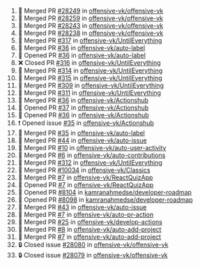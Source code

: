 <!--START_SECTION:activity-->
1. 🎉 Merged PR [#28249](https://github.com/offensive-vk/offensive-vk/pull/28249) in [offensive-vk/offensive-vk](https://github.com/offensive-vk/offensive-vk)
2. 🎉 Merged PR [#28259](https://github.com/offensive-vk/offensive-vk/pull/28259) in [offensive-vk/offensive-vk](https://github.com/offensive-vk/offensive-vk)
3. 🎉 Merged PR [#28243](https://github.com/offensive-vk/offensive-vk/pull/28243) in [offensive-vk/offensive-vk](https://github.com/offensive-vk/offensive-vk)
4. 🎉 Merged PR [#28238](https://github.com/offensive-vk/offensive-vk/pull/28238) in [offensive-vk/offensive-vk](https://github.com/offensive-vk/offensive-vk)
5. 🎉 Merged PR [#317](https://github.com/offensive-vk/UntilEverything/pull/317) in [offensive-vk/UntilEverything](https://github.com/offensive-vk/UntilEverything)
6. 🎉 Merged PR [#36](https://github.com/offensive-vk/auto-label/pull/36) in [offensive-vk/auto-label](https://github.com/offensive-vk/auto-label)
7. 💪 Opened PR [#36](https://github.com/offensive-vk/auto-label/pull/36) in [offensive-vk/auto-label](https://github.com/offensive-vk/auto-label)
8. ❌ Closed PR [#316](https://github.com/offensive-vk/UntilEverything/pull/316) in [offensive-vk/UntilEverything](https://github.com/offensive-vk/UntilEverything)
9. 🎉 Merged PR [#314](https://github.com/offensive-vk/UntilEverything/pull/314) in [offensive-vk/UntilEverything](https://github.com/offensive-vk/UntilEverything)
10. 🎉 Merged PR [#315](https://github.com/offensive-vk/UntilEverything/pull/315) in [offensive-vk/UntilEverything](https://github.com/offensive-vk/UntilEverything)
11. 🎉 Merged PR [#309](https://github.com/offensive-vk/UntilEverything/pull/309) in [offensive-vk/UntilEverything](https://github.com/offensive-vk/UntilEverything)
12. 🎉 Merged PR [#311](https://github.com/offensive-vk/UntilEverything/pull/311) in [offensive-vk/UntilEverything](https://github.com/offensive-vk/UntilEverything)
13. 🎉 Merged PR [#36](https://github.com/offensive-vk/Actionshub/pull/36) in [offensive-vk/Actionshub](https://github.com/offensive-vk/Actionshub)
14. 💪 Opened PR [#37](https://github.com/offensive-vk/Actionshub/pull/37) in [offensive-vk/Actionshub](https://github.com/offensive-vk/Actionshub)
15. 💪 Opened PR [#36](https://github.com/offensive-vk/Actionshub/pull/36) in [offensive-vk/Actionshub](https://github.com/offensive-vk/Actionshub)
16. ❗ Opened issue [#35](https://github.com/offensive-vk/Actionshub/issues/35) in [offensive-vk/Actionshub](https://github.com/offensive-vk/Actionshub)
17. 🎉 Merged PR [#35](https://github.com/offensive-vk/auto-label/pull/35) in [offensive-vk/auto-label](https://github.com/offensive-vk/auto-label)
18. 🎉 Merged PR [#44](https://github.com/offensive-vk/auto-issue/pull/44) in [offensive-vk/auto-issue](https://github.com/offensive-vk/auto-issue)
19. 🎉 Merged PR [#10](https://github.com/offensive-vk/auto-user-activity/pull/10) in [offensive-vk/auto-user-activity](https://github.com/offensive-vk/auto-user-activity)
20. 🎉 Merged PR [#6](https://github.com/offensive-vk/auto-contributions/pull/6) in [offensive-vk/auto-contributions](https://github.com/offensive-vk/auto-contributions)
21. 🎉 Merged PR [#312](https://github.com/offensive-vk/UntilEverything/pull/312) in [offensive-vk/UntilEverything](https://github.com/offensive-vk/UntilEverything)
22. 🎉 Merged PR [#10034](https://github.com/offensive-vk/Classics/pull/10034) in [offensive-vk/Classics](https://github.com/offensive-vk/Classics)
23. 🎉 Merged PR [#7](https://github.com/offensive-vk/ReactQuizApp/pull/7) in [offensive-vk/ReactQuizApp](https://github.com/offensive-vk/ReactQuizApp)
24. 💪 Opened PR [#7](https://github.com/offensive-vk/ReactQuizApp/pull/7) in [offensive-vk/ReactQuizApp](https://github.com/offensive-vk/ReactQuizApp)
25. 💪 Opened PR [#8104](https://github.com/kamranahmedse/developer-roadmap/pull/8104) in [kamranahmedse/developer-roadmap](https://github.com/kamranahmedse/developer-roadmap)
26. 💪 Opened PR [#8098](https://github.com/kamranahmedse/developer-roadmap/pull/8098) in [kamranahmedse/developer-roadmap](https://github.com/kamranahmedse/developer-roadmap)
27. 🎉 Merged PR [#43](https://github.com/offensive-vk/auto-issue/pull/43) in [offensive-vk/auto-issue](https://github.com/offensive-vk/auto-issue)
28. 🎉 Merged PR [#7](https://github.com/offensive-vk/auto-pr-action/pull/7) in [offensive-vk/auto-pr-action](https://github.com/offensive-vk/auto-pr-action)
29. 🎉 Merged PR [#25](https://github.com/offensive-vk/develop-actions/pull/25) in [offensive-vk/develop-actions](https://github.com/offensive-vk/develop-actions)
30. 🎉 Merged PR [#8](https://github.com/offensive-vk/auto-add-project/pull/8) in [offensive-vk/auto-add-project](https://github.com/offensive-vk/auto-add-project)
31. 🎉 Merged PR [#7](https://github.com/offensive-vk/auto-add-project/pull/7) in [offensive-vk/auto-add-project](https://github.com/offensive-vk/auto-add-project)
32. 🔒 Closed issue [#28080](https://github.com/offensive-vk/offensive-vk/issues/28080) in [offensive-vk/offensive-vk](https://github.com/offensive-vk/offensive-vk)
33. 🔒 Closed issue [#28079](https://github.com/offensive-vk/offensive-vk/issues/28079) in [offensive-vk/offensive-vk](https://github.com/offensive-vk/offensive-vk)
<!--END_SECTION:activity-->
